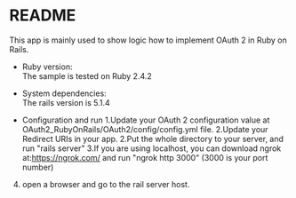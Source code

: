 # README

This app is mainly used to show logic how to implement OAuth 2 in Ruby on Rails.

* Ruby version:<br>
The sample is tested on Ruby 2.4.2

* System dependencies:<br>
The rails version is 5.1.4

* Configuration and run
1.Update your OAuth 2 configuration value at OAuth2_RubyOnRails/OAuth2/config/config.yml file.
2.Update your Redirect URIs in your app. 
2.Put the whole directory to your server, and run "rails server"
3.If you are using localhost, you can download ngrok at:https://ngrok.com/ and run "ngrok http 3000" (3000 is your port number)
4. open a browser and go to the rail server host.
